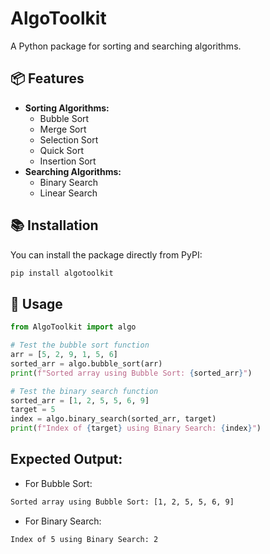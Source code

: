 # AlgoToolkit

A Python package for sorting and searching algorithms.

## 📦 Features
- **Sorting Algorithms:** 
     - Bubble Sort 
     - Merge Sort 
     - Selection Sort 
     - Quick Sort 
     - Insertion Sort
- **Searching Algorithms:** 
     - Binary Search
     - Linear Search

## 📚 Installation
You can install the package directly from PyPI:

```bash
pip install algotoolkit
```

## 🚀 Usage
```python
from AlgoToolkit import algo

# Test the bubble sort function
arr = [5, 2, 9, 1, 5, 6]
sorted_arr = algo.bubble_sort(arr)
print(f"Sorted array using Bubble Sort: {sorted_arr}")

# Test the binary search function
sorted_arr = [1, 2, 5, 5, 6, 9]
target = 5
index = algo.binary_search(sorted_arr, target)
print(f"Index of {target} using Binary Search: {index}")
```

##  Expected Output:
- For Bubble Sort:
```bash
Sorted array using Bubble Sort: [1, 2, 5, 5, 6, 9]
````
- For Binary Search:
```bash
Index of 5 using Binary Search: 2
```

